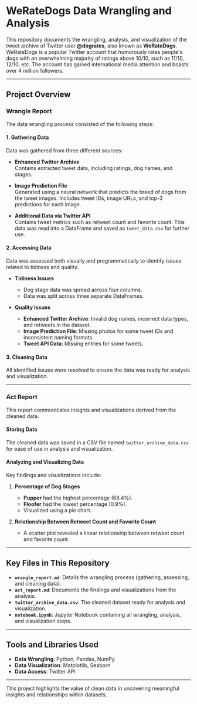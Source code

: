 # WeRateDogs Data Wrangling and Analysis  

This repository documents the wrangling, analysis, and visualization of the tweet archive of Twitter user **@dogrates**, also known as **WeRateDogs**. WeRateDogs is a popular Twitter account that humorously rates people's dogs with an overwhelming majority of ratings above 10/10, such as 11/10, 12/10, etc. The account has gained international media attention and boasts over 4 million followers.  

---

## Project Overview  

### **Wrangle Report**  
The data wrangling process consisted of the following steps:  

#### 1. **Gathering Data**  
Data was gathered from three different sources:  

- **Enhanced Twitter Archive**  
  Contains extracted tweet data, including ratings, dog names, and stages.  

- **Image Prediction File**  
  Generated using a neural network that predicts the breed of dogs from the tweet images. Includes tweet IDs, image URLs, and top-3 predictions for each image.  

- **Additional Data via Twitter API**  
  Contains tweet metrics such as retweet count and favorite count. This data was read into a DataFrame and saved as `tweet_data.csv` for further use.  

#### 2. **Accessing Data**  
Data was assessed both visually and programmatically to identify issues related to tidiness and quality.  

- **Tidiness Issues**  
  - Dog stage data was spread across four columns.  
  - Data was split across three separate DataFrames.  

- **Quality Issues**  
  - **Enhanced Twitter Archive**: Invalid dog names, incorrect data types, and retweets in the dataset.  
  - **Image Prediction File**: Missing photos for some tweet IDs and inconsistent naming formats.  
  - **Tweet API Data**: Missing entries for some tweets.  

#### 3. **Cleaning Data**  
All identified issues were resolved to ensure the data was ready for analysis and visualization.  

---

### **Act Report**  
This report communicates insights and visualizations derived from the cleaned data.  

#### **Storing Data**  
The cleaned data was saved in a CSV file named `twitter_archive_data.csv` for ease of use in analysis and visualization.  

#### **Analyzing and Visualizing Data**  
Key findings and visualizations include:  

1. **Percentage of Dog Stages**  
   - **Pupper** had the highest percentage (68.4%).  
   - **Floofer** had the lowest percentage (0.9%).  
   - Visualized using a pie chart.  

2. **Relationship Between Retweet Count and Favorite Count**  
   - A scatter plot revealed a linear relationship between retweet count and favorite count.  

---

## Key Files in This Repository  

- **`wrangle_report.md`**: Details the wrangling process (gathering, assessing, and cleaning data).  
- **`act_report.md`**: Documents the findings and visualizations from the analysis.  
- **`twitter_archive_data.csv`**: The cleaned dataset ready for analysis and visualization.  
- **`notebook.ipynb`**: Jupyter Notebook containing all wrangling, analysis, and visualization steps.  

---

## Tools and Libraries Used  

- **Data Wrangling**: Python, Pandas, NumPy  
- **Data Visualization**: Matplotlib, Seaborn  
- **Data Access**: Twitter API  

---  

This project highlights the value of clean data in uncovering meaningful insights and relationships within datasets.
